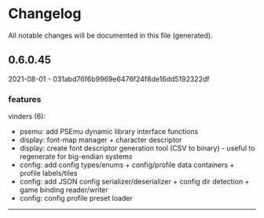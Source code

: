 # Changelog
All notable changes will be documented in this file (generated).

## 0.6.0.45
2021-08-01 - 031abd76f6b9969e6476f24f8de16dd5192322df
### features
vinders (6):
* psemu: add PSEmu dynamic library interface functions
* display: font-map manager + character descriptor
* display: create font descriptor generation tool (CSV to binary) - useful to regenerate for big-endian systems
* config: add config types/enums + config/profile data containers + profile labels/tiles
* config: add JSON config serializer/deserializer + config dir detection + game binding reader/writer
* config: config profile preset loader

---
